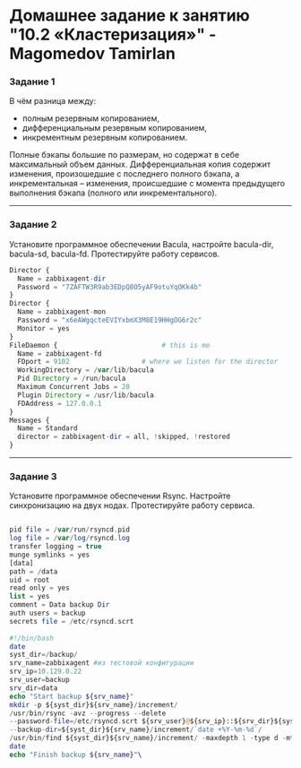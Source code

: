 # Домашнее задание к занятию "10.2 «Кластеризация»" - Magomedov Tamirlan


### Задание  1

В чём разница между:

+ полным резервным копированием,
+ дифференциальным резервным копированием,
+ инкрементным резервным копированием.

Полные бэкапы большие по размерам, но содержат в себе максимальный объем данных. Дифференциальная копия содержит изменения, произошедшие с последнего полного бэкапа, а инкрементальная – изменения, происшедшие с момента предыдущего выполнения бэкапа (полного или инкрементального).


---

### Задание  2

Установите программное обеспечении Bacula, настройте bacula-dir, bacula-sd, bacula-fd. Протестируйте работу сервисов.

```php
Director {
  Name = zabbixagent-dir
  Password = "7ZAFTW3R9ab3EDpQ8O5yAF9otuYqOKk4b"
}
Director {
  Name = zabbixagent-mon
  Password = "x6eAWgqcteEVIYxbmX3M8E19HHgOG6r2c"
  Monitor = yes
}
FileDaemon {                          # this is me
  Name = zabbixagent-fd
  FDport = 9102                  # where we listen for the director
  WorkingDirectory = /var/lib/bacula
  Pid Directory = /run/bacula
  Maximum Concurrent Jobs = 20
  Plugin Directory = /usr/lib/bacula
  FDAddress = 127.0.0.1
}
Messages {
  Name = Standard
  director = zabbixagent-dir = all, !skipped, !restored
}

```
---

### Задание  3

Установите программное обеспечении Rsync. Настройте синхронизацию на двух нодах. Протестируйте работу сервиса.
```php

pid file = /var/run/rsyncd.pid
log file = /var/log/rsyncd.log
transfer logging = true
munge symlinks = yes
[data]
path = /data
uid = root
read only = yes
list = yes
comment = Data backup Dir
auth users = backup
secrets file = /etc/rsyncd.scrt
                                                               
#!/bin/bash
date
syst_dir=/backup/
srv_name=zabbixagent #из тестовой конфигурации
srv_ip=10.129.0.22
srv_user=backup
srv_dir=data
echo "Start backup ${srv_name}"
mkdir -p ${syst_dir}${srv_name}/increment/
/usr/bin/rsync -avz --progress --delete
--password-file=/etc/rsyncd.scrt ${srv_user}@${srv_ip}::${srv_dir}${syst_dir}${srv_name}/current/ --backup
--backup-dir=${syst_dir}${srv_name}/increment/`date +%Y-%m-%d`/
/usr/bin/find ${syst_dir}${srv_name}/increment/ -maxdepth 1 -type d -mtime +30 -exec rm -rf {} \;
date
echo "Finish backup ${srv_name}"\

```